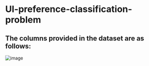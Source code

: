 # UI-preference-classification-problem
## The columns provided in the dataset are as follows:
![image](https://user-images.githubusercontent.com/90543827/162616083-7834a678-0a65-41d5-a655-bad5a8f42393.png)
